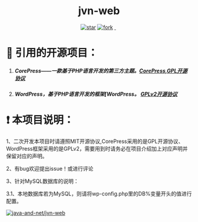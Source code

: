 <h1 align="center">jvn-web</h1>
<p align="center">
	<a href='https://gitee.com/java-and-net/jvn-web/stargazers'><img src='https://gitee.com/java-and-net/jvn-web/badge/star.svg?theme=dark' alt='star'></img></a>
        <a href='https://gitee.com/java-and-net/jvn-web/fork'><img src='https://gitee.com/java-and-net/jvn-web/badge/fork.svg?theme=dark' alt='fork'></img></a>
        <a href='https://img.shields.io/travis/antvis/g2.svg'><img src="https://img.shields.io/travis/antvis/g2.svg" alt=""></img>
        <a href='https://img.shields.io/badge/license-MIT-000000.svg'><img src="https://img.shields.io/badge/license-MIT-000000.svg" alt=""></img></a>
        <a href='https://img.shields.io/badge/language-PHP-red.svg'><img src="https://img.shields.io/badge/language-CSharp-red.svg" alt=""></img></a>
</p>

#  :pray: 引用的开源项目：

1. ##### CorePress——一款基于PHP语言开发的第三方主题。[CorePress,GPL开源协议](https://github.com/ghboke/CorePressWPTheme)      

2. ##### WordPress，基于PHP语言开发的框架[WordPress。 [GPLv2开源协议](https://cn.wordpress.org/) 


#  :exclamation: 本项目说明：

1、二次开发本项目时请遵照MIT开源协议,CorePress采用的是GPL开源协议、WordPress框架采用的是GPLv2，需要用到时请务必在项目介绍加上对应声明并保留对应的声明。

2、有bug欢迎提出issue！或进行评论

3、针对MySQL数据库的说明：

​		3.1、本地数据库若为MySQL，则请将wp-config.php里的DB%变量开头的值进行配置。

[![java-and-net/jvn-web](https://gitee.com/java-and-net/jvn-web/widgets/widget_card.svg?colors=4183c4,ffffff,ffffff,e3e9ed,666666,9b9b9b)](https://gitee.com/java-and-net/jvn-web)